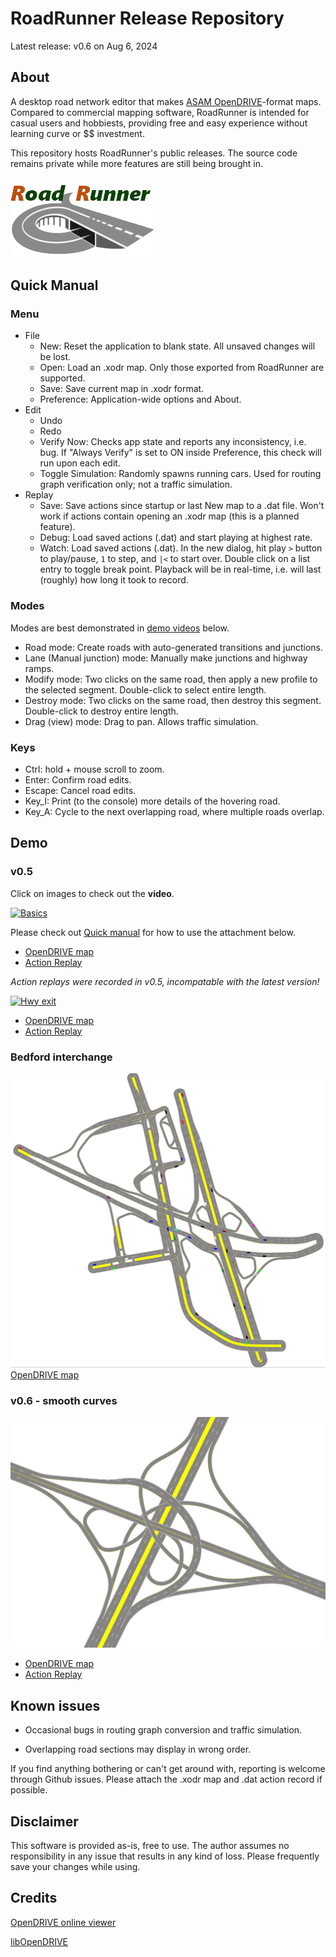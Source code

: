 # RoadRunner Release Repository
Latest release: v0.6 on Aug 6, 2024

## About
A desktop road network editor that makes [ASAM OpenDRIVE](https://www.asam.net/standards/detail/opendrive/)-format maps. Compared to commercial mapping software, RoadRunner is intended for casual users and hobbiests, providing free and easy experience without learning curve or $$ investment.

This repository hosts RoadRunner's public releases. The source code remains private while more features are still being brought in.

![RoadRunner](roadrunner.png "RoadRunner")

## Quick Manual
### Menu
- File
  - New: Reset the application to blank state. All unsaved changes will be lost.
  - Open: Load an .xodr map. Only those exported from RoadRunner are supported.
  - Save: Save current map in .xodr format.
  - Preference: Application-wide options and About.
- Edit
  - Undo
  - Redo
  - Verify Now: Checks app state and reports any inconsistency, i.e. bug. If "Always Verify" is set to ON inside Preference, this check will run upon each edit. 
  - Toggle Simulation: Randomly spawns running cars. Used for routing graph verification only; not a traffic simulation. 
- Replay
  - Save: Save actions since startup or last New map to a .dat file. Won't work if actions contain opening an .xodr map (this is a planned feature).
  - Debug: Load saved actions (.dat) and start playing at highest rate.
  - Watch: Load saved actions (.dat). In the new dialog, hit play `>` button to play/pause, `1` to step, and `|<` to start over. Double click on a list entry to toggle break point. Playback will be in real-time, i.e. will last (roughly) how long it took to record.

### Modes
Modes are best demonstrated in [demo videos](#demo) below.
- Road mode: Create roads with auto-generated transitions and junctions.
- Lane (Manual junction) mode: Manually make junctions and highway ramps.
- Modify mode: Two clicks on the same road, then apply a new profile to the selected segment. Double-click to select entire length.
- Destroy mode: Two clicks on the same road, then destroy this segment. Double-click to destroy entire length.
- Drag (view) mode: Drag to pan. Allows traffic simulation.


### Keys
- Ctrl: hold + mouse scroll to zoom.
- Enter: Confirm road edits.
- Escape: Cancel road edits.
- Key_I: Print (to the console) more details of the hovering road.
- Key_A: Cycle to the next overlapping road, where multiple roads overlap.


## Demo
### v0.5
Click on images to check out the **video**.

[![Basics](https://img.youtube.com/vi/V2m4WTE1YkU/0.jpg)](https://www.youtube.com/watch?v=V2m4WTE1YkU)

Please check out [Quick manual](#menu) for how to use the attachment below. 

- [OpenDRIVE map](resources/basics.xodr)
- [Action Replay](resources/basics.dat)

*Action replays were recorded in v0.5, incompatable with the latest version!*

[![Hwy exit](https://img.youtube.com/vi/Bl3_kxfEm74/0.jpg)](https://www.youtube.com/watch?v=Bl3_kxfEm74)
- [OpenDRIVE map](resources/hwy_exit.xodr)
- [Action Replay](resources/hwy_exit.dat)

### Bedford interchange
![Bedford](resources/bedford.JPG "Bedford")
[OpenDRIVE map](resources/bedford.xodr)

### v0.6 - smooth curves
![Bedford](resources/smooth_ramps.JPG "smooth")
- [OpenDRIVE map](resources/interchange_smooth.xodr)
- [Action Replay](resources/interchange_smooth.dat)

## Known issues
- Occasional bugs in routing graph conversion and traffic simulation.

- Overlapping road sections may display in wrong order.

If you find anything bothering or can't get around with, reporting is welcome through Github issues. Please attach the .xodr map and .dat action record if possible.

## Disclaimer
This software is provided as-is, free to use. The author assumes no responsibility in any issue that results in any kind of loss. Please frequently save your changes while using.

## Credits
[OpenDRIVE online viewer](https://odrviewer.io/) 

[libOpenDRIVE](https://github.com/pageldev/libOpenDRIVE)